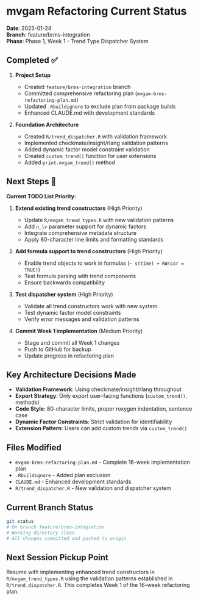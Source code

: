 # mvgam Refactoring Current Status

**Date**: 2025-01-24  
**Branch**: feature/brms-integration  
**Phase**: Phase 1, Week 1 - Trend Type Dispatcher System

## Completed ✅

1. **Project Setup**
   - Created `feature/brms-integration` branch
   - Committed comprehensive refactoring plan (`mvgam-brms-refactoring-plan.md`)
   - Updated `.Rbuildignore` to exclude plan from package builds
   - Enhanced CLAUDE.md with development standards

2. **Foundation Architecture**
   - Created `R/trend_dispatcher.R` with validation framework
   - Implemented checkmate/insight/rlang validation patterns
   - Added dynamic factor model constraint validation
   - Created `custom_trend()` function for user extensions
   - Added `print.mvgam_trend()` method

## Next Steps 🎯

**Current TODO List Priority:**

1. **Extend existing trend constructors** (High Priority)
   - Update `R/mvgam_trend_types.R` with new validation patterns
   - Add `n_lv` parameter support for dynamic factors
   - Integrate comprehensive metadata structure
   - Apply 80-character line limits and formatting standards

2. **Add formula support to trend constructors** (High Priority)  
   - Enable trend objects to work in formulas (`~ s(time) + RW(cor = TRUE)`)
   - Test formula parsing with trend components
   - Ensure backwards compatibility

3. **Test dispatcher system** (High Priority)
   - Validate all trend constructors work with new system
   - Test dynamic factor model constraints
   - Verify error messages and validation patterns

4. **Commit Week 1 implementation** (Medium Priority)
   - Stage and commit all Week 1 changes
   - Push to GitHub for backup
   - Update progress in refactoring plan

## Key Architecture Decisions Made

- **Validation Framework**: Using checkmate/insight/rlang throughout
- **Export Strategy**: Only export user-facing functions (`custom_trend()`, methods)
- **Code Style**: 80-character limits, proper roxygen indentation, sentence case
- **Dynamic Factor Constraints**: Strict validation for identifiability
- **Extension Pattern**: Users can add custom trends via `custom_trend()`

## Files Modified

- `mvgam-brms-refactoring-plan.md` - Complete 16-week implementation plan
- `.Rbuildignore` - Added plan exclusion
- `CLAUDE.md` - Enhanced development standards
- `R/trend_dispatcher.R` - New validation and dispatcher system

## Current Branch Status

```bash
git status
# On branch feature/brms-integration  
# Working directory clean
# All changes committed and pushed to origin
```

## Next Session Pickup Point

Resume with implementing enhanced trend constructors in `R/mvgam_trend_types.R` using the validation patterns established in `R/trend_dispatcher.R`. This completes Week 1 of the 16-week refactoring plan.